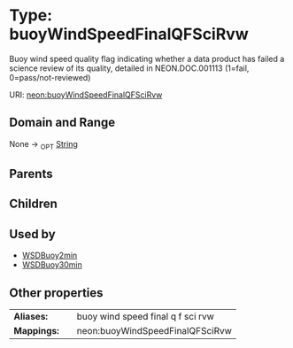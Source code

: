 
# Type: buoyWindSpeedFinalQFSciRvw


Buoy wind speed quality flag indicating whether a data product has failed a science review of its quality, detailed in NEON.DOC.001113 (1=fail, 0=pass/not-reviewed)

URI: [neon:buoyWindSpeedFinalQFSciRvw](https://data.neonscience.org/buoyWindSpeedFinalQFSciRvw)


## Domain and Range

None ->  <sub>OPT</sub> [String](types/String.md)

## Parents


## Children


## Used by

 * [WSDBuoy2min](WSDBuoy2min.md)
 * [WSDBuoy30min](WSDBuoy30min.md)

## Other properties

|  |  |  |
| --- | --- | --- |
| **Aliases:** | | buoy wind speed final q f sci rvw |
| **Mappings:** | | neon:buoyWindSpeedFinalQFSciRvw |

